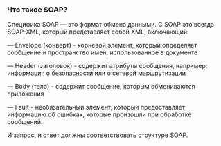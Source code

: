 
### Что такое SOAP?
Специфика SOAP — это формат обмена данными. С SOAP это всегда SOAP-XML, который представляет собой XML, включающий:

— Envelope (конверт) - корневой элемент, который определяет сообщение и пространство имен, использованное в документе

— Header (заголовок) - содержит атрибуты сообщения, например: информация о безопасности или о сетевой маршрутизации 

— Body (тело) - содержит сообщение, которым обмениваются приложения

— Fault - необязательный элемент, который предоставляет информацию об ошибках, которые произошли при обработке сообщений. 

И запрос, и ответ должны соответствовать структуре SOAP.
